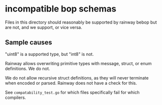 # incompatible bop schemas

Files in this directory should reasonably be supported by rainway bebop but are not, and we support, or vice versa.

## Sample causes

"uint8" is a supported type, but "int8" is not.

Rainway allows overwriting primitive types with message, struct, or enum definitions. We do not.

We do not allow recursive struct definitions, as they will never terminate when encoded or parsed. Rainway does not have a check for this.

See `compatability_test.go` for which files specifically fail for which compilers.